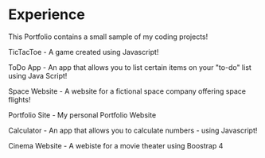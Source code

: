 # Experience
This Portfolio contains a small sample of my coding projects! 


TicTacToe - A game created using Javascript! 

ToDo App - An app that allows you to list certain items on your "to-do" list using Java Script!

Space Website - A website for a fictional space company offering space flights! 

Portfolio Site - My personal Portfolio Website

Calculator - An app that allows you to calculate numbers - using Javascript!

Cinema Website - A webiste for a movie theater using Boostrap 4



